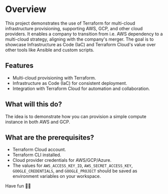 # Overview

This project demonstrates the use of Terraform for multi-cloud infrastructure provisioning, supporting AWS, GCP, and other cloud providers. It enables a company to transition from i.e. AWS dependency to a multi-cloud strategy, aligning with the company's merger. The goal is to showcase Infrastructure as Code (IaC) and Terraform Cloud's value over other tools like Ansible and custom scripts.

## Features

- Multi-cloud provisioning with Terraform.
- Infrastructure as Code (IaC) for consistent deployment.
- Integration with Terraform Cloud for automation and collaboration.

## What will this do?

The idea is to demonstrate how you can provision a simple compute instance in both AWS and GCP.

## What are the prerequisites?

- Terraform Cloud account.
- Terraform CLI installed.
- Cloud provider credentials for AWS/GCP/Azure.
- The values for `AWS_ACCESS_KEY_ID`, `AWS_SECRET_ACCESS_KEY`, `GOOGLE_CREDENTIALS`, and `GOOGLE_PROJECT` should be saved as environment variables on your workspace.

Have fun 🤩🚀 
